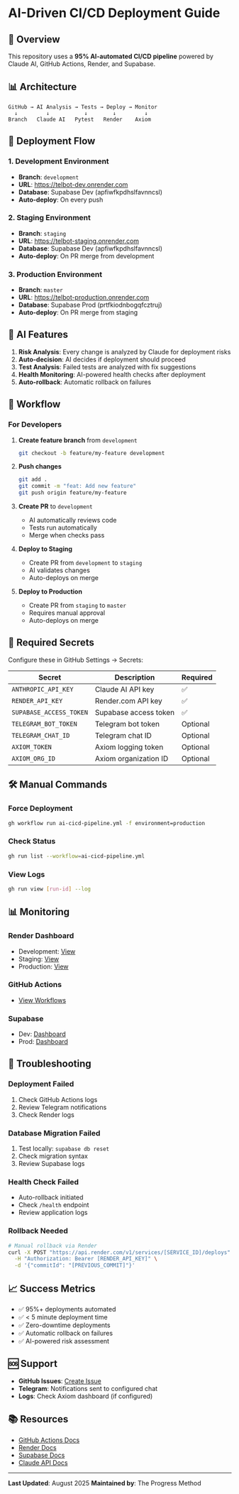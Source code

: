 # AI-Driven CI/CD Deployment Guide

## 🚀 Overview

This repository uses a **95% AI-automated CI/CD pipeline** powered by Claude AI, GitHub Actions, Render, and Supabase.

## 📊 Architecture

```
GitHub → AI Analysis → Tests → Deploy → Monitor
  ↓         ↓           ↓        ↓         ↓
Branch   Claude AI   Pytest   Render    Axiom
```

## 🔄 Deployment Flow

### 1. Development Environment
- **Branch**: `development`
- **URL**: https://telbot-dev.onrender.com
- **Database**: Supabase Dev (apfiwfkpdhslfavnncsl)
- **Auto-deploy**: On every push

### 2. Staging Environment  
- **Branch**: `staging`
- **URL**: https://telbot-staging.onrender.com
- **Database**: Supabase Dev (apfiwfkpdhslfavnncsl)
- **Auto-deploy**: On PR merge from development

### 3. Production Environment
- **Branch**: `master`
- **URL**: https://telbot-production.onrender.com
- **Database**: Supabase Prod (prtfkiodnbogqfcztruj)
- **Auto-deploy**: On PR merge from staging

## 🤖 AI Features

1. **Risk Analysis**: Every change is analyzed by Claude for deployment risks
2. **Auto-decision**: AI decides if deployment should proceed
3. **Test Analysis**: Failed tests are analyzed with fix suggestions
4. **Health Monitoring**: AI-powered health checks after deployment
5. **Auto-rollback**: Automatic rollback on failures

## 📝 Workflow

### For Developers

1. **Create feature branch** from `development`
   ```bash
   git checkout -b feature/my-feature development
   ```

2. **Push changes**
   ```bash
   git add .
   git commit -m "feat: Add new feature"
   git push origin feature/my-feature
   ```

3. **Create PR** to `development`
   - AI automatically reviews code
   - Tests run automatically
   - Merge when checks pass

4. **Deploy to Staging**
   - Create PR from `development` to `staging`
   - AI validates changes
   - Auto-deploys on merge

5. **Deploy to Production**
   - Create PR from `staging` to `master`
   - Requires manual approval
   - Auto-deploys on merge

## 🔑 Required Secrets

Configure these in GitHub Settings → Secrets:

| Secret | Description | Required |
|--------|-------------|----------|
| `ANTHROPIC_API_KEY` | Claude AI API key | ✅ |
| `RENDER_API_KEY` | Render.com API key | ✅ |
| `SUPABASE_ACCESS_TOKEN` | Supabase access token | ✅ |
| `TELEGRAM_BOT_TOKEN` | Telegram bot token | Optional |
| `TELEGRAM_CHAT_ID` | Telegram chat ID | Optional |
| `AXIOM_TOKEN` | Axiom logging token | Optional |
| `AXIOM_ORG_ID` | Axiom organization ID | Optional |

## 🛠️ Manual Commands

### Force Deployment
```bash
gh workflow run ai-cicd-pipeline.yml -f environment=production
```

### Check Status
```bash
gh run list --workflow=ai-cicd-pipeline.yml
```

### View Logs
```bash
gh run view [run-id] --log
```

## 📊 Monitoring

### Render Dashboard
- Development: [View](https://dashboard.render.com/web/srv-d2em4oripnbc73a5bmog)
- Staging: [View](https://dashboard.render.com/web/srv-d2ftel8gjchc73aekca0)
- Production: [View](https://dashboard.render.com/web/srv-d2h9ckggjchc73bumn60)

### GitHub Actions
- [View Workflows](https://github.com/theprogressmethod/telbot/actions)

### Supabase
- Dev: [Dashboard](https://app.supabase.com/project/apfiwfkpdhslfavnncsl)
- Prod: [Dashboard](https://app.supabase.com/project/prtfkiodnbogqfcztruj)

## 🚨 Troubleshooting

### Deployment Failed
1. Check GitHub Actions logs
2. Review Telegram notifications
3. Check Render logs

### Database Migration Failed
1. Test locally: `supabase db reset`
2. Check migration syntax
3. Review Supabase logs

### Health Check Failed
- Auto-rollback initiated
- Check `/health` endpoint
- Review application logs

### Rollback Needed
```bash
# Manual rollback via Render
curl -X POST "https://api.render.com/v1/services/[SERVICE_ID]/deploys" \
  -H "Authorization: Bearer [RENDER_API_KEY]" \
  -d '{"commitId": "[PREVIOUS_COMMIT]"}'
```

## 📈 Success Metrics

- ✅ 95%+ deployments automated
- ✅ < 5 minute deployment time
- ✅ Zero-downtime deployments
- ✅ Automatic rollback on failures
- ✅ AI-powered risk assessment

## 🆘 Support

- **GitHub Issues**: [Create Issue](https://github.com/theprogressmethod/telbot/issues)
- **Telegram**: Notifications sent to configured chat
- **Logs**: Check Axiom dashboard (if configured)

## 📚 Resources

- [GitHub Actions Docs](https://docs.github.com/en/actions)
- [Render Docs](https://render.com/docs)
- [Supabase Docs](https://supabase.com/docs)
- [Claude API Docs](https://docs.anthropic.com)

---

**Last Updated**: August 2025
**Maintained by**: The Progress Method
